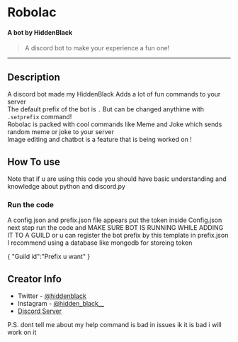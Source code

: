 # Robolac
#### A bot by HiddenBlack
> A discord bot to make your experience a fun one!

---


## Description
A discord bot made my HiddenBlack Adds a lot of fun commands to your server <br>
The default prefix of the bot is `.` But can be changed anythime with `.setprefix` command!<br>
Robolac is packed with cool commands like Meme and Joke which sends random meme or joke to your server<br>
Image editing and chatbot is a feature that is being worked on !


## How To use
Note that if u are using this code you should have basic understanding and knowledge about python and discord.py<br>
### Run the code
A config.json and prefix.json file appears 
put the token inside Config.json
next step run the code and
MAKE SURE BOT IS RUNNING WHILE ADDING IT TO A GUILD
or u can register the bot prefix by this template in prefix.json<br>
I recommend using a database like mongodb for storeing token 

{
"Guild id":"Prefix u want"
}

## Creator Info

- Twitter - [@hiddenblack](https://twitter.com/Hidden_Black_)
- Instagram - [@hidden_black__](https://www.instagram.com/hidden_black__/)
- [Discord Server](https://discord.gg/5gDzeDgF5U)

P.S. dont tell me about my help command is bad in issues ik it is bad i will work on it
